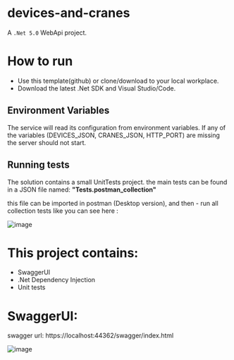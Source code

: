 # devices-and-cranes
A `.Net 5.0` WebApi project.

# How to run
- Use this template(github) or clone/download to your local workplace.
- Download the latest .Net SDK and Visual Studio/Code.

## Environment Variables
The service will read its configuration from environment variables. 
If any of the variables (DEVICES_JSON, CRANES_JSON, HTTP_PORT) are missing the server should not start.

## Running tests
The solution contains a small UnitTests project.
the main tests can be found in a JSON file named: **"Tests.postman_collection"**

this file can be imported in postman (Desktop version),  and then - run all collection tests like you can see here :

![image](https://user-images.githubusercontent.com/52452179/117282715-b964ee80-ae6d-11eb-8b14-701e0c14c43c.png)


# This project contains:
- SwaggerUI
- .Net Dependency Injection
- Unit tests

# SwaggerUI:
swagger url: https://localhost:44362/swagger/index.html

![image](https://user-images.githubusercontent.com/52452179/117283000-0943b580-ae6e-11eb-9cc8-695520afd2a7.png)


